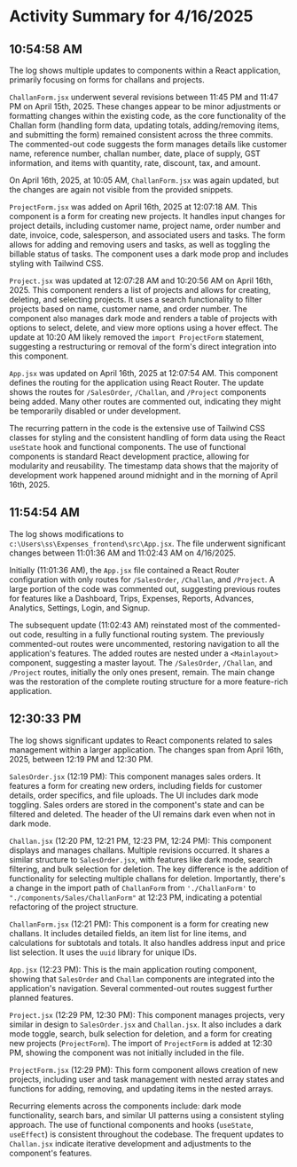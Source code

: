 # Activity Summary for 4/16/2025

## 10:54:58 AM
The log shows multiple updates to components within a React application, primarily focusing on forms for challans and projects.

`ChallanForm.jsx` underwent several revisions between 11:45 PM and 11:47 PM on April 15th, 2025.  These changes appear to be minor adjustments or formatting changes within the existing code, as the core functionality of the Challan form (handling form data, updating totals, adding/removing items, and submitting the form) remained consistent across the three commits. The commented-out code suggests the form manages details like customer name, reference number, challan number, date, place of supply, GST information, and items with quantity, rate, discount, tax, and amount.

On April 16th, 2025, at 10:05 AM, `ChallanForm.jsx` was again updated, but the changes are again not visible from the provided snippets.


`ProjectForm.jsx` was added on April 16th, 2025 at 12:07:18 AM. This component is a form for creating new projects. It handles input changes for project details, including customer name, project name, order number and date, invoice, code, salesperson, and associated users and tasks.  The form allows for adding and removing users and tasks, as well as toggling the billable status of tasks.  The component uses a dark mode prop and includes styling with Tailwind CSS.


`Project.jsx` was updated at 12:07:28 AM and 10:20:56 AM on April 16th, 2025.  This component renders a list of projects and allows for creating, deleting, and selecting projects.  It uses a search functionality to filter projects based on name, customer name, and order number.  The component also manages dark mode and renders a table of projects with options to select, delete, and view more options using a hover effect. The update at 10:20 AM likely removed the `import ProjectForm` statement, suggesting a restructuring or removal of the form's direct integration into this component.


`App.jsx` was updated on April 16th, 2025 at 12:07:54 AM. This component defines the routing for the application using React Router.  The update shows the routes for `/SalesOrder`, `/Challan`, and `/Project` components being added.  Many other routes are commented out, indicating they might be temporarily disabled or under development.

The recurring pattern in the code is the extensive use of Tailwind CSS classes for styling and the consistent handling of form data using the React `useState` hook and functional components.  The use of functional components is standard React development practice, allowing for modularity and reusability.  The timestamp data shows that the majority of development work happened around midnight and in the morning of April 16th, 2025.


## 11:54:54 AM
The log shows modifications to `c:\Users\ss\Expenses_frontend\src\App.jsx`.  The file underwent significant changes between 11:01:36 AM and 11:02:43 AM on 4/16/2025.

Initially (11:01:36 AM), the `App.jsx` file contained a React Router configuration with only routes for `/SalesOrder`, `/Challan`, and `/Project`.  A large portion of the code was commented out, suggesting previous routes for features like a Dashboard, Trips, Expenses, Reports, Advances, Analytics, Settings, Login, and Signup.

The subsequent update (11:02:43 AM) reinstated most of the commented-out code, resulting in a fully functional routing system.  The previously commented-out routes were uncommented, restoring navigation to all the application's features. The added routes are nested under a `<Mainlayout>` component, suggesting a master layout.  The `/SalesOrder`, `/Challan`, and `/Project` routes, initially the only ones present, remain.  The main change was the restoration of the complete routing structure for a more feature-rich application.


## 12:30:33 PM
The log shows significant updates to React components related to sales management within a larger application.  The changes span from April 16th, 2025, between 12:19 PM and 12:30 PM.

`SalesOrder.jsx` (12:19 PM): This component manages sales orders. It features a form for creating new orders, including fields for customer details, order specifics, and file uploads.  The UI includes dark mode toggling.  Sales orders are stored in the component's state and can be filtered and deleted. The header of the UI remains dark even when not in dark mode.

`Challan.jsx` (12:20 PM, 12:21 PM, 12:23 PM, 12:24 PM): This component displays and manages challans. Multiple revisions occurred.  It shares a similar structure to `SalesOrder.jsx`, with features like dark mode, search filtering, and bulk selection for deletion.  The key difference is the addition of functionality for selecting multiple challans for deletion.  Importantly, there's a change in the import path of `ChallanForm` from `'./ChallanForm'` to `"./components/Sales/ChallanForm"` at 12:23 PM, indicating a potential refactoring of the project structure.

`ChallanForm.jsx` (12:21 PM):  This component is a form for creating new challans. It includes detailed fields, an item list for line items, and calculations for subtotals and totals.  It also handles address input and price list selection. It uses the `uuid` library for unique IDs.

`App.jsx` (12:23 PM): This is the main application routing component, showing that  `SalesOrder` and `Challan` components are integrated into the application's navigation.  Several commented-out routes suggest further planned features.

`Project.jsx` (12:29 PM, 12:30 PM): This component manages projects, very similar in design to `SalesOrder.jsx` and `Challan.jsx`. It also includes a dark mode toggle, search, bulk selection for deletion, and a form for creating new projects (`ProjectForm`).  The import of `ProjectForm` is added at 12:30 PM, showing the component was not initially included in the file.

`ProjectForm.jsx` (12:29 PM): This form component allows creation of new projects, including user and task management with nested array states and functions for adding, removing, and updating items in the nested arrays.


Recurring elements across the components include: dark mode functionality, search bars, and similar UI patterns using a consistent styling approach.  The use of functional components and hooks (`useState`, `useEffect`) is consistent throughout the codebase.  The frequent updates to `Challan.jsx` indicate iterative development and adjustments to the component's features.
